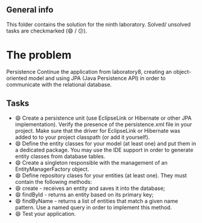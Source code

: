 ## General info
This folder contains the solution for the ninth laboratory. Solved/ unsolved tasks are checkmarked (:smile: / :confused:).

# The problem

Persistence
Continue the application from laboratory8, creating an object-oriented model and using JPA (Java Persistence API) in order to communicate with the relational database.

## Tasks
  * :smile: Create a persistence unit (use EclipseLink or Hibernate or other JPA implementation).
Verify the presence of the persistence.xml file in your project. Make sure that the driver for EclipseLink or Hibernate was added to to your project classpath (or add it yourself).
  * :smile: Define the entity classes for your model (at least one) and put them in a dedicated package. You may use the IDE support in order to generate entity classes from database tables.
  * :smile: Create a singleton responsible with the management of an EntityManagerFactory object.
  * :smile: Define repository clases for your entities (at least one). They must contain the following methods:
   * :smile: create - receives an entity and saves it into the database;
   * :smile: findById - returns an entity based on its primary key;
   * :smile: findByName - returns a list of entities that match a given name pattern. Use a named query in order to implement this method.
  * :smile: Test your application.
  
